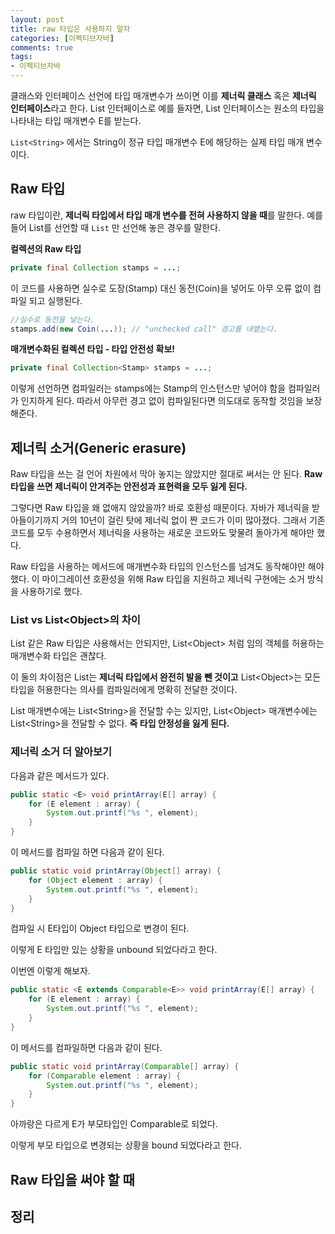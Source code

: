 ```yaml
---
layout: post
title: raw 타입은 사용하지 말자
categories: [이펙티브자바]
comments: true 
tags:
- 이펙티브자바
---
```




클래스와 인터페이스 선언에 타입 매개변수가 쓰이면 이를 **제너릭 클래스** 혹은 **제너릭 인터페이스**라고 한다. List 인터페이스로 예를 들자면, List 인터페이스는 원소의 타입을 나타내는 타입 매개변수 E를 받는다. 

`List<String>` 에서는 String이 정규 타입 매개변수 E에 해당하는 실제 타입 매개 변수이다.

## Raw 타입

raw 타입이란, **제너릭 타입에서 타입 매개 변수를 전혀 사용하지 않을 때**를 말한다. 예를 들어 List를 선언할 때 `List` 만 선언해 놓은 경우를 말한다. 

**컬렉션의 Raw 타입**

```java
private final Collection stamps = ...;
```

이 코드를 사용하면 실수로 도장(Stamp) 대신 동전(Coin)을 넣어도 아무 오류 없이 컴파일 되고 실행된다.

```java
//실수로 동전을 넣는다.
stamps.add(new Coin(...)); // "unchecked call" 경고를 내뱉는다.
```

**매개변수화된 컬렉션 타입 - 타입 안전성 확보!**

```java
private final Collection<Stamp> stamps = ...;
```

이렇게 선언하면 컴파일러는 stamps에는 Stamp의 인스턴스만 넣어야 함을 컴파일러가 인지하게 된다. 따라서 아무런 경고 없이 컴파일된다면 의도대로 동작할 것임을 보장해준다.



## 제너릭 소거(Generic erasure)

Raw 타입을 쓰는 걸 언어 차원에서 막아 놓지는 않았지만 절대로 써서는 안 된다. **Raw 타입을 쓰면 제너릭이 안겨주는 안전성과 표현력을 모두 잃게 된다.**

그렇다면 Raw 타입을 왜 없애지 않았을까? 바로 호환성 때문이다. 자바가 제너릭을 받아들이기까지 거의 10년이 걸린 탓에 제너릭 없이 짠 코드가 이미 많아졌다. 그래서 기존 코드를 모두 수용하면서 제너릭을 사용하는 새로운 코드와도 맞물려 돌아가게 해야만 했다.

Raw 타입을 사용하는 메서드에 매개변수화 타입의 인스턴스를 넘겨도 동작해야만 해야했다. 이 마이그레이션 호환성을 위해 Raw 타입을 지원하고 제너릭 구현에는 소거 방식을 사용하기로 했다.



### List vs List<Object\>의 차이

List 같은 Raw 타입은 사용해서는 안되지만, List<Object\> 처럼 임의 객체를 허용하는 매개변수화 타입은 괜찮다. 

이 둘의 차이점은 List는 **제너릭 타입에서 완전히 발을 뺀 것이고** List<Object\>는 모든 타입을 허용한다는 의사를 컴파일러에게 명확히 전달한 것이다.

List 매개변수에는 List<String\>을 전달할 수는 있지만, List<Object\> 매개변수에는 List<String\>을 전달할 수 없다. **즉 타입 안정성을 잃게 된다.**



### 제너릭 소거 더 알아보기

다음과 같은 메서드가 있다.

```java
public static <E> void printArray(E[] array) {
    for (E element : array) {
        System.out.printf("%s ", element);
    }
}
```

이 메서드를 컴파일 하면 다음과 같이 된다.

```java
public static void printArray(Object[] array) {
    for (Object element : array) {
        System.out.printf("%s ", element);
    }
}
```

컴파일 시 E타입이 Object 타입으로 변경이 된다.

이렇게 E 타입만 있는 상황을 unbound 되었다라고 한다.

이번엔 이렇게 해보자.

```java
public static <E extends Comparable<E>> void printArray(E[] array) {
    for (E element : array) {
        System.out.printf("%s ", element);
    }
}
```

이 메서드를 컴파일하면 다음과 같이 된다.

```java
public static void printArray(Comparable[] array) {
    for (Comparable element : array) {
        System.out.printf("%s ", element);
    }
}
```

아까랑은 다르게 E가 부모타입인 Comparable로 되었다.

이렇게 부모 타입으로 변경되는 상황을 bound 되었다라고 한다.



## Raw 타입을 써야 할 때





## 정리